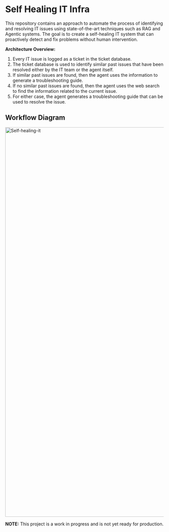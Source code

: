 # Self Healing IT Infra

This repository contains an approach to automate the process of identifying and resolving IT issues using state-of-the-art techniques such as RAG and Agentic systems. The goal is to create a self-healing IT system that can proactively detect and fix problems without human intervention.

**Architecture Overview:**

1. Every IT issue is logged as a ticket in the ticket database.
2. The ticket database is used to identify similar past issues that have been resolved either by the IT team or the agent itself.
3. If similar past issues are found, then the agent uses the information to generate a troubleshooting guide.
4. If no similar past issues are found, then the agent uses the web search to find the information related to the current issue.
5. For either case, the agent generates a troubleshooting guide that can be used to resolve the issue.

## Workflow Diagram

<img width="673" height="1235" alt="Self-healing-it" src="https://github.com/user-attachments/assets/39480eb2-3c30-4a83-af42-bae4a5221b08" />

**NOTE:** This project is a work in progress and is not yet ready for production.

